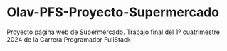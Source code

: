 # Olav-PFS-Proyecto-Supermercado
Proyecto página web de Supermercado. Trabajo final del 1º cuatrimestre 2024 de la Carrera Programador FullStack
